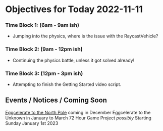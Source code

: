 # Objectives for Today 2022-11-11

### Time Block 1: (6am - 9am ish)
- Jumping into the physics, where is the issue with the RaycastVehicle?

### Time Block 2: (9am - 12pm ish)
- Continuing the physics battle, unless it got solved already!

### Time Block 3: (12pm - 3pm ish)
- Attempting to finish the Getting Started video script.

## Events / Notices / Coming Soon

[Eggcelerate to the North Pole](https://store.steampowered.com/app/2216320/Eggcelerate_to_the_North_Pole/) coming in December
Eggcelerate to the Unknown in January to March
72 Hour Game Project _possibly_ Starting Sunday January 1st 2023
